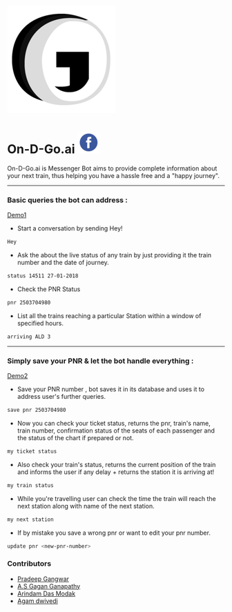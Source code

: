 ![](assets/logo.png)

# On-D-Go.ai [![](assets/fb.png)](https://www.facebook.com/OnDGoBot/)

On-D-Go.ai is Messenger Bot aims to provide complete information about your next train, thus helping you have a hassle free and a "happy journey".

___

### Basic queries the bot can address :

[Demo1](https://drive.google.com/open?id=1N4UvVcgc__35c_OIxGMW7IA5fXGwi_Yk)

- Start a conversation by sending Hey!

```sh
Hey
```

- Ask the about the live status of any train by just providing it the train number and the date of journey.

```sh
status 14511 27-01-2018
```

- Check the PNR Status 

```sh
pnr 2503704980
```

- List all the trains reaching a particular Station within a window of specified hours.

```sh
arriving ALD 3
```

---

### Simply save your PNR & let the bot handle everything :

[Demo2](https://drive.google.com/open?id=1Ma8tfUOU4tgESgdL-oy1--1rNT3N6FMD)

- Save your PNR number , bot saves it in its database and uses it to address user's further queries.

```sh
save pnr 2503704980
```

- Now you can check your ticket status, returns the pnr, train's name, train number, confirmation status of the seats of each passenger and the status of the chart if prepared or not.

```sh
my ticket status
```

- Also check your train's status, returns the current position of the train and informs the user if any delay + returns the station it is arriving at!

```sh
my train status
```

- While you're travelling user can check the time the train will reach the next station along with name of the next station.

```sh
my next station
```

- If by mistake you save a wrong pnr or want to edit your pnr number.

```sh
update pnr <new-pnr-number>
```

### Contributors

- [Pradeep Gangwar](https://github.com/pradeepgangwar)
- [A.S Gagan Ganapathy](https://github.com/CodHek)
- [Arindam Das Modak](https://github.com/Arindam-Modak)
- [Agam dwivedi](https://github.com/CaptainCod3)




